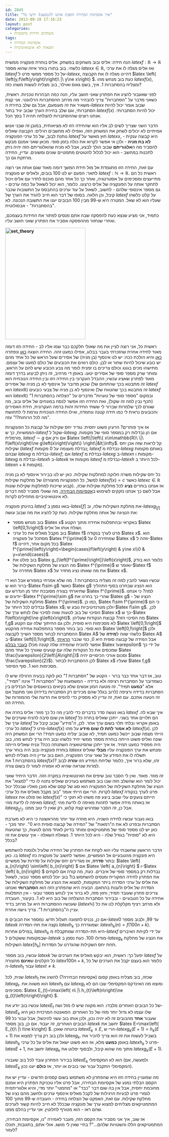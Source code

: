 ```yaml
---
id: 2845
title: "איך אקסיומת הבחירה הופכת אותנו ל(כמעט) יודעי כל"
date: 2013-09-10 17:16:23
layout: post
categories: 
  - משחקים וחידות מתמטיות
tags: 
  - אקסיומת הבחירה
  - תוצאות לא אינטואיטיביות
---
```

הנה חידה: אליס ובוב משחקים במשחק. אליס בוחרת פונקציה ממשית $latex f:\mathbb{R}\to\mathbb{R}$ כלשהי. בוב בתורו בוחר איזה שהוא מספר $latex x\in\mathbb{R}$, ואז אליס מגלה לו את ערכי $latex f$ על כל מספר ממשי פרט ל-$latex x$, דהיינו מגלה לו את הקבוצה $latex \left\{ \left(y,f\left(y\right)\right)\ \|\ y\ne x\right\} $. כעת בוב מנחש מהו $latex f\left(x\right)$, ומצליח בהסתברות 1. איך, בשם גאוס ואוילר, בוב מצליח לעשות משהו כזה?

לפני שאעבור להציג את הפתרון שאני חושב עליו, הנה כמה הבהרות טכניות. ראשית, כשאני מדבר על "הסתברות" צריך להבהיר מה מרחב ההסתברות הרלוונטי. אני קצת משאיר את זה מעומעם, אבל גם שלב בחירת ה-$latex x$ שבוב אומר יכול להיות הסתברותי, וגם שלב בחירת הערך שבוב יגיד בתור $latex f\left(x\right)$ יכול להיות הסתברותי. אנחנו רוצים שההסתברות להצלחה תהיה 1 בסך הכל.

הדבר השני שצריך לשים לב אליו הוא שהחידה הזו לא מציאותית, במובן זה שבני אנוש אמיתיים לא יכולים לשחק את המשחק הזה, ואפילו לא מחשבים רגילים: הקבוצה שאליס נותנת לבוב, של כל ערכי הפונקציה $latex f$ חוץ מאשר על $latex x$, היא קבוצה ענקית - <strong>לא בת מניה</strong> - ולכן אי אפשר לקרוא את כולה בזמן סופי. מכאן שאני אמנם מבקש להסביר מה ה<strong>אלגוריתם</strong> שבוב הולך לבצע, אבל לא מניח שהאלגוריתם הזה יהיה ניתן לתכנות במחשב - הוא יכול לכלול להטוטים מתמטיים שונים ומשונים. עדיין, החידה מרתקת גם כך.

עם זאת, החידה הזו מתגמדת אל מול חידת המשך דומה מאוד שגם אותה אני רוצה לתאר: הפעם יש לנו 100 בובים, ולאליס יש פונקציה $latex f:\mathbb{N}\to\mathbb{R}$. ראשית כל הם מתייעצים ומסכימים על אסטרטגיה, ואחר כך כל אחד מהם מוכנס לחדר עם אליס ויכול לתחקר אותה על הפונקציה של אליס כרצונו. כלומר, הוא יכול לשאול על כמה ערכים - גם מספר אינסופי שלהם - לחשוב, לשאול על עוד ערכים בהתבסס על התשובות שכבר קיבל, וכן הלאה. בסופו של דבר הוא חייב להגיד את הערך של $latex f$ על קלט כלשהו שעליו הוא לא שאל. המטרה היא ש-99 מבין 100 הבובים יענו את התשובה הנכונה. לא "בהסתברות" - אבסולוטית.

כתמיד, אני מציע שנצא כעת להפסקה שבה אתם מנסים לפתור את החידות בעצמכם, ואחרי שנחזור מההפסקה אסביר את הפתרון שאני חושב עליו.

<strong><a href="http://www.gadial.net/wp-content/uploads/2013/09/set_theory.png"><img class="alignnone size-full wp-image-2847" alt="set_theory" src="http://www.gadial.net/wp-content/uploads/2013/09/set_theory.png" width="255" height="354" /></a></strong>

ראשית כל, אני רוצה לציין את מה שאולי חלקכם כבר שמו אליו לב - החידה הזו דומה מאוד לחידה אחרת שהזכרתי בעבר בבלוג, אפילו כמעט זהה. החידה הוצגה <a href="http://www.gadial.net/2008/08/18/secret_sharing_riddle/">כאן</a> ונפתרה <a href="http://www.gadial.net/2008/08/22/secret_sharing_riddle_solution/">כאן</a> והיא הולכת ככה: יש לנו אינסוף (בן מניה) של אסירים שעל הראש של כל אחד מהם יש כובע שיכול להיות שחור או לבן. כולם רואים את הכובעים של כולם למעט של עצמם. מתישהו מכים בגונג וכולם צריכים בו זמנית לומר מה צבע הכובע שיש להם על הראש, ומותר שרק מספר סופי של אסירים יטעו. באופן די מרהיב, זה ניתן לביצוע בדרך דומה מאוד לפתרון שאציג עכשיו; ההבדל העקרוני בין החידה הזו ובין החידה הנוכחית הוא שכאן מדובר על אינסוף לא בן מניה של אסירים (זה מתבטא בכך שהתחום של $latex f$ הוא $latex \mathbb{R}$) ואינסוף לא בן מניה של צבעי כובעים (זה מתבטא בכך שהטווח של $latex f$ הוא $latex \mathbb{R}$) ובמקום "מספר סופי של טעויות" מדברים על "הצלחה בהסתברות 1" (תכף נבין למה זה שקול), ואת החידה הזו אפשר לנסח במונחים של אליס ובוב, מה שגורם לכך שלמרות שברור לי ששתי החידות זהות ברמה העקרונית, חידת האסירים והכובעים נראית לי כמו חידה קטנה ונחמדה, ואילו החידה הנוכחית גורמת לי לתחושת "מה לכל הרוחות?!" עזה.

אז איך פותרים? הרעיון פשוט יחסית: נגדיר יחס שקילות על קבוצת כל הפונקציות הממשיות, כך ש-$latex f$ שקול ל-$latex g$ אם הן נבדלות רק במספר סופי של מקומות. פורמלית, $latex f\sim g$ אם ורק אם $latex \left\|\left\{ x\in\mathbb{R}\ \|\ f\left(x\right)\ne g\left(x\right)\right\} \right\|&lt;\infty$. קל לראות שזה אכן יחס שקילות ($latex f$ נבדלת מעצמה על 0 מקומות; $latex f$ נבדלת מ-$latex g$ באותם מקומות שבהם $latex g$ נבדלת מ-$latex f$; אם $latex f$ נבדלת מ-$latex g$ ב-$latex n$ מקומות ו-$latex g$ נבדלת מ-$latex h$ ב-$latex k$ מקומות אז $latex f$ נבדלת מ-$latex h$ לכל היותר ב-$latex n+k$ מקומות).

כל יחס שקילות משרה חלוקה למחלקות שקילות. כאן יש לנו בבירור אינסוף לא בן מניה של מחלקות שקילות (למשל, כל הפונקציות מהצורה $latex f\left(x\right)=c$ כאשר $latex c\in\mathbb{R}$ קבוע שייכות למחלקות שקילות שונות). אז אנחנו בוחרים <strong>נציג</strong> לכל מחלקת שקילות שכזו, אבל לשם כך אנחנו נזקקים לשימוש ב<a href="http://www.gadial.net/2007/07/04/axiom_of_choice/">אקסיומת הבחירה</a>, מה שאולי מסביר למה דברים לא אינטואיטיביים מתחילים לקרות.

בהינתן פונקציה $latex f$ בואו נסמן ב-$latex \left[f\right]$ את מחלקת השקילות שלה, וב-$latex g_{\left[f\right]}$ את הנציגה של אותה מחלקת שקילות. כעת קל להציג את מה שבוב עושה:
<ul>
	<li>בוב מנחש מספר $latex x$ באקראי ובהתפלגות אחידה מתוך הקטע $latex \left[0,1\right]$ ושולח אותו אל אליס.</li>
	<li>בוב מקבל מאליס את כל ערכי $latex f$ פרט לערך בנקודה $latex x$. הוא מסתכל על פונקציה $latex f^{\prime}$ שמחזירה 0 על $latex x$ וזהה ל-$latex f$ בכל מקום אחר, דהיינו $latex f^{\prime}\left(y\right)=\begin{cases}f\left(y\right) &amp; y\ne x\\0 &amp; y=x\end{cases}$.</li>
	<li>בוב פולט את $latex g_{\left[f^{\prime}\right]}\left(x\right)$, כלומר הוא בודק מה הנציג של מחלקת השקילות של $latex f^{\prime}$ ואומר ש-$latex f$ מחזירה על $latex x$ את מה שאותו נציג מחזיר על $latex x$.</li>
</ul>
עכשיו נשאר להבין למה זה מצליח בהסתברות 1. מה שלא אמרתי במפורש אבל הוא די ברור הוא ש-$latex f\sim g$ כאשר $latex g$ הוא הנציג שבחרנו בסוף התהליך שתיארתי בצורה מסובכת יותר מן הנדרש עם $latex f^{\prime}$. למה? כי אנחנו יודעים ש-$latex f^{\prime}\sim g$ שהרי כך בחרנו את $latex g$ - הנציג של מחלקת השקילות של $latex f^{\prime}$. כמו כן, $latex f\sim f^{\prime}$ כי הם נבדלים לכל היותר על $latex x$; ולכן מטרנזיטיביות נובע ש-$latex f\sim g$. לכן, הסיכוי של בוב לטעות שווה לסיכוי שלו לנחש ערך של $latex x$ כך ש-$latex f\left(x\right)\ne g\left(x\right)$. מה הסיכוי הזה? קבוצת הנקודות שעליהן $latex f,g$ לא מסכימות היא סופית, ולכן גם החיתוך שלה עם הקטע $latex \left[0,1\right]$ הוא סופי. בוב בוחר מספר בהתפלגות אחידה מהקטע $latex \left[0,1\right]$ ולכן ההסתברות לבחור מספר השייך לקבוצה $latex A$ כלשהי שווה ל<strong>מידה</strong> של $latex A$ ב-$latex \left[0,1\right]$, אבל המידה של קבוצה סופית היא 0, כפי שכבר <a href="http://www.gadial.net/2010/02/24/rationals_are_zero_measure/">הראיתי בעבר בבלוג</a> (אפשר להוכיח שהמידה שלה קטנה מכל $latex \varepsilon$ על ידי כך שמכסים את כל הנקודות שלה עם קטעים שאורך כל אחד מהם $latex \frac{\varepsilon}{2\left\|A\right\|}$ וסכום אורכי הכיסויים יהיה $latex \frac{\varepsilon}{2}$). לכן ההסתברות לבחור $latex x$ שעליו $latex f,g$ מסכימות הוא 1. סוף הסיפור.

טוב, אז דבר אחד כבר ברור - הקטע של "הסתברות 1" כאן לוקה בבעיה הרגילה שיש לו כשמדובר על הסתברות רציפה ולא בדידה - המשמעות של "הסתברות 1" אינה "תמיד", אלא "<strong>כמעט </strong>תמיד". זה מטעה המון אנשים שלא בקיאים בניואנסים של הבדלים בין הסתברות בדידה ורציפה (לרוב בגלל שהם מכירים רק הסתברות בדידה) ואני מתנצל אם זה הטעה אתכם. עם זאת, זה עדיין לא מספיק כדי להפיס את הדעת שלי מהמוזרות של החידה הזו.

בואו נעשה סדר בדברים כדי להבין מה כל כך מוזר: אליס בחרה את $latex f$ איך שבא לה. אין שום סיבה להניח שערכים של $latex f$ הם תלויים אחד בשני. ייתכן שאליס בחרה כל ערך של $latex f$ באופן אקראי ובלתי תלוי בשום ערך אחר. לכן, ה"מידע" שבוב קיבל על כל ערכי $latex f$ פרט ל-$latex f\left(x\right)$ <strong>לא אמור לתת לו שום מידע</strong> על מהו $latex f\left(x\right)$. לכן הייתי מצפה שבוב ייכשל כמעט תמיד, לא שבוב יצליח כמעט תמיד! הרי אם המשחק היה שונה ואליס פשוט הייתה בוחרת מספר ממשי יחיד כלשהו ובוב היה צריך לנחש מהו, בוב היה מפסיד כמעט תמיד. אז איך ייתכן שהסיטואציה השתנתה ככה? ונניח שאליס הייתה בוחרת פונקציה ובוב היה בוחר ערך $latex x$ ומנחש את ערך הפונקציה עליו <strong>מבלי</strong> שאליס תשלח לו את המידע על שאר ערכי הפונקציה, האם בוב עדיין היה מצליח לנחש בהסתברות 1 את $latex f\left(x\right)$? זהו, שלא ברור איך, כלומר שליחת המידע הזו <strong>עזרה</strong> לבוב למרות שנראה שהיא לא אמורה לעזור לו בשום צורה.

זה מוזר. מאוד. ואין לי הסבר טוב שיפיס את האינטואיציה במקרה הזה. הדבר היחיד שאני יכול לומר הוא שהשלב הזה שבו בוב משתמש בערכים שאליס נתנה לו כדי "למצוא" את הנציג של מחלקת השקילות של הפונקציה הוא סוג של קסם שלא מובן מאליו שבכלל יכול לקרות. הרי אם הייתי אומר "בוב מקבל מאליס את כל ערכי $latex f$ פרט לערך בנקודה $latex x$ ואז פולט את $latex f\left(x\right)$" הייתם צועקים עלי שבוב ביצע פה משהו לא חוקי כי מאיפה לו לדעת מהי $latex f$; אז באותה מידה אפשר לתהות מאיפה לו לדעת מהי $latex g_{\left[f^{\prime}\right]}$. אבל כן, זה הסבר שמרגיש קצת קלוש, רק שאין לי טוב ממנו.

בואו נעבור עכשיו לחידה השניה. היא מוזרה עוד יותר מהראשונה כי היא לא מערבת הסתברות ובפרט לא את ה"רמאות" של "המידה של קבוצה סופית היא 0". יותר מכך - כאן יש לנו מספר סופי של מתמטיקאים ומותר בדיוק לאחד מהם לטעות, כך שהטעות היא לא "סופית" בגודל שלה - היא לכל היותר 1. נשאלת השאלה - איך עושים את זה בכלל?

הדבר הראשון שחשבתי עליו הוא לקחת את הפתרון של החידה שלעיל ולנסות להשתמש בו. כאן $latex f$ היא פונקציה מהטבעיים אל הממשיים, ואפשר לחשוב על פונקציה כזו בתור <strong>סדרה</strong>, אז מגדירים יחס שקילות על סדרות של ממשיים: $latex \left\{ a_{n}\right\} \sim\left\{ b_{n}\right\} $ אם $latex \left\{ a_{n}\right\} $ ו-$latex \left\{ b_{n}\right\} $ נבדלות רק במספר סופי של איברים. כעת, מה קורה אם לוקחים את הפתרון לחידה המקורית ומנסים להשתמש בו? בוב יוכל לנחש מספר טבעי, לשאול את אליס על ערכי הסדרה ביתר המקומות, למצוא את הנציג של מחלקת השקילות של הסדרה של אליס ולענות בהתאם. הבעיה היא שהפתרון הזה הוא <strong>הסתברותי</strong> ואנחנו צריכים פתרון שעובד תמיד; וחוץ מזה, לא ברור איך לנחש מספר טבעי - אין התפלגות אחידה על כל הטבעיים - ובבירור הסתברות ההצלחה של בוב היא לא 1. בקיצור, העובדה שעכשיו ההסתברות היא על מרחב בדיד ($latex \mathbb{N}$) ולא מרחב רציף מקלקלת לנו את כל עניין ה"בהסתברות 1". צריך גישה אחרת.

אם כן, נכניס לתמונה תעלול חדש. נמספר את הבובים מ-$latex 0$ עד 99, ולבוב מספר $latex k$ נקצה את תת-הסדרה $latex h_{k}$ שמוגדרת כך: $latex h_{k}\left(n\right)=f\left(100n+k\right)$. במילים אחרות, $latex h_{k}$ היא תת-הסדרה שמתקבלת מ-$latex f$ על ידי לקיחת האיברים שבמקומות ששקולים ל-$latex k$ מודולו 100. כעת נסמן ב-$latex g_{k}$ את הנציג של מחלקת השקילות $latex \left[h_{k}\right]$ תחת יחס השקילות שהגדרנו על הסדרות.

עכשיו, בוב מספר $latex k$ יפעל כך: ראשית, הוא יבקש מאליס את הערכים של $latex f$ על כל הקלטים ש<strong>אינם</strong> מהצורה $latex 100n+k$, כלומר הוא בעצם יקבל את הערכים של כל ה-$latex h_{t}$ עבור $latex t\ne k$.

שנית, לכל $latex h_{t}$ שכזה, בוב מצליח באופן קסום (אקסיומת הבחירה?) להשיג את $latex g_{t}$. הוא משווה את $latex h_{t}$ עם $latex g_{t}$ ומוצא מה האינדקס המקסימלי שבו הם לא מסכימים: $latex E_{t}=\max\left\{ n\ \|\ h_{t}\left(n\right)\ne g_{t}\left(n\right)\right\} $.

עכשיו בוב יודע את $latex E_{t}$ של כל הבובים האחרים מלבדו. הוא מקווה שיש לו מזל ושה-$latex E_{k}$ שלו עצמו לא גדול יותר מזה של כל האחרים. הפואנטה המרכזית כאן היא שעבור <strong>אחד</strong> מהבובים זה לא יהיה נכון, ולכן אותו בוב עשוי להיכשל; אבל עבור כל 99 הבובים האחרים, זה יעבוד. אם כן, בוב מספר $latex k$ יחשב את $latex E=\max\left\{ E_{t}\ \|\ t\ne k\right\} $. בהנחה שאכן $latex E_{k}\le E$, הרי ש-$latex g_{k}\left(E+1\right)=h_{k}\left(E+1\right)$ ולכן בוב רק צריך למצוא את $latex g_{k}$. בשביל לעשות את זה הוא צריך להכיר את $latex h_{k}$ באופן <strong>כמעט</strong> מלא, אז הוא פשוט ישאל את אליס על כל ערכי $latex h_{k}$ פרט ל-$latex E+1$, יחשב את $latex g_{k}$ מתוך מה שהוא קיבל, ולבסוף יפלוט את $latex g_{k}\left(E+1\right)$.

בבירור הפתרון עובד לכל בוב שעבורו $latex E_{k}$ הוא לא המקסימלי (ולמעשה, אם $latex E_{k}$ המקסימלי התקבל עבור שני בובים או יותר, אז <strong>כולם</strong> יענו נכון).

מה שמעניין בחידה הזו היא שהפתרון לא משתמש בשום קסמים חדשים - עדיין יש את הקסם הבלתי נמנע של אקסיומת הבחירה, אבל פרט אליו טכניקת הפתרון היא אמנם מחוכמת יחסית, אבל אין בה שום דבר "כבד" או "מתמטי" יותר מדי, והיא אלגוריתמית לגמרי פרט לבעיות הרגילות של לקבל מאליס אינסוף ערכים ולחשב מהם נציג של מחלקת שקילות. עם זאת, האפקט של הצלחה בחידה - העובדה ש-99 מתוך 100 המתמטיקאים מצליחים למצוא ערך של פונקציה שבכלל לא חייב להיות קשור לערכים שהם ראו - הוא מטורף לחלוטין. אני עדיין בהלם ממנו.

אז שוב, איך אני מסביר את הקסם הזה, מעבר לאמירה "נו, אקסיומת הבחירה, המתמטיקאים הללו והשטויות שלהם..."? בחיי שאין לי מושג. אולי אתם, בתגובות, תוכלו לעזור?
